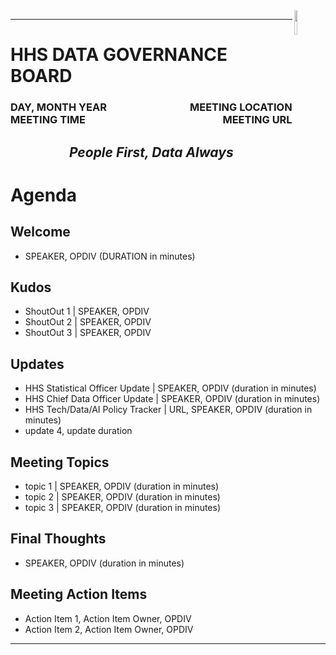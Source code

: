 <img src="https://cdo.hhs.gov/resource/1695834954000/ocdo_logo_white" align="right" height="10%" width="10%"/>

---

# HHS DATA GOVERNANCE BOARD
### <div style="float:left;">DAY, MONTH YEAR</div> <div align="right">MEETING LOCATION</div> <div style="float:left;">MEETING TIME</div> <div align="right">MEETING URL</div>

## <em><p align="center">People First, Data Always</p></em>

# Agenda
## Welcome 
- SPEAKER, OPDIV (DURATION in minutes)
## Kudos
 - ShoutOut 1 | SPEAKER, OPDIV 
 - ShoutOut 2 | SPEAKER, OPDIV 
 - ShoutOut 3 | SPEAKER, OPDIV 

## Updates
 - HHS Statistical Officer Update | SPEAKER, OPDIV (duration in minutes)
 - HHS Chief Data Officer Update | SPEAKER, OPDIV (duration in minutes)
 - HHS Tech/Data/AI Policy Tracker | URL, SPEAKER, OPDIV (duration in minutes)
 - update 4, update duration

## Meeting Topics
 - topic 1 | SPEAKER, OPDIV (duration in minutes)
 - topic 2 | SPEAKER, OPDIV (duration in minutes)
 - topic 3 | SPEAKER, OPDIV (duration in minutes)

## Final Thoughts 
- SPEAKER, OPDIV (duration in minutes)

## Meeting Action Items
 - Action Item 1, Action Item Owner, OPDIV
 - Action Item 2, Action Item Owner, OPDIV

---

 <!--
 <p align="center">This document may contain information that is PRE-DECISIONAL, PROTECTED, PRIVILEGED, and/or CONFIDENTIAL and should not be disseminated to unauthorized persons</p>
